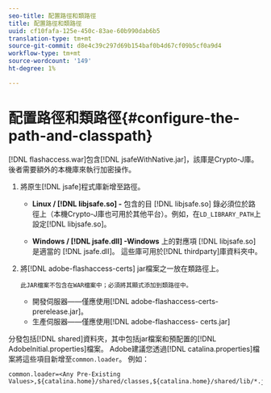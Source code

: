 ```yaml
---
seo-title: 配置路徑和類路徑
title: 配置路徑和類路徑
uuid: cf10fafa-125e-450c-83ae-60b990dab6b5
translation-type: tm+mt
source-git-commit: d8e4c39c297d69b154baf0b4d67cf09b5cf0a9d4
workflow-type: tm+mt
source-wordcount: '149'
ht-degree: 1%

---
```



# 配置路徑和類路徑{#configure-the-path-and-classpath}

[!DNL flashaccess.war]包含[!DNL jsafeWithNative.jar]，該庫是Crypto-J庫。 後者需要額外的本機庫來執行加密操作。

1. 將原生[!DNL jsafe]程式庫新增至路徑。

   * **Linux /  [!DNL libjsafe.so] -** 包含的目 [!DNL libjsafe.so] 錄必須位於路徑上（本機Crypto-J庫也可用於其他平台）。例如，在`LD_LIBRARY_PATH`上設定[!DNL libjsafe.so]。

   * **Windows /  [!DNL jsafe.dll] -Windows** 上的對應項 [!DNL libjsafe.so] 是適當的 [!DNL jsafe.dll]。
   這些庫可用於[!DNL thirdparty]庫資料夾中。
1. 將[!DNL adobe-flashaccess-certs] jar檔案之一放在類路徑上。

       此JAR檔案不包含在WAR檔案中；必須將其顯式添加到類路徑中。
   
   * 開發伺服器——僅應使用[!DNL adobe-flashaccess-certs-prerelease.jar]。
   * 生產伺服器——僅應使用[!DNL adobe-flashaccess- certs.jar]

分發包括[!DNL shared]資料夾，其中包括jar檔案和預配置的[!DNL AdobeInitial.properties]檔案。 Adobe建議您透過[!DNL catalina.properties]檔案將這些項目新增至`common.loader`。 例如：

```
common.loader=<Any Pre-Existing Values>,${catalina.home}/shared/classes,${catalina.home}/shared/lib/*.jar
```


